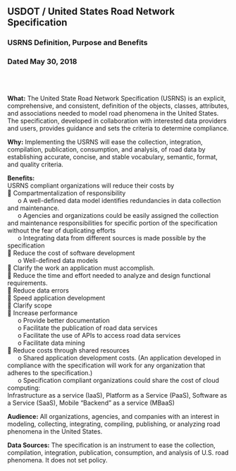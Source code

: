 ## USDOT / United States Road Network Specification  
### USRNS Definition, Purpose and Benefits
### Dated May 30, 2018   
&nbsp; &nbsp;   
&nbsp; &nbsp;   

**What:** The United State Road Network Specification (USRNS) is an explicit, comprehensive, and
consistent, definition of the objects, classes, attributes, and associations needed to model road
phenomena in the United States. The specification, developed in collaboration with interested data
providers and users, provides guidance and sets the criteria to determine compliance.   

**Why:** Implementing the USRNS will ease the collection, integration, compilation, publication,
consumption, and analysis, of road data by establishing accurate, concise, and stable vocabulary,
semantic, format, and quality criteria.   

**Benefits:**  
USRNS compliant organizations will reduce their costs by  
 Compartmentalization of responsibility  
&nbsp; &nbsp; &nbsp; o A well-defined data model identifies redundancies in data collection and maintenance.  
&nbsp; &nbsp; &nbsp; o Agencies and organizations could be easily assigned the collection and maintenance
responsibilities for specific portion of the specification without the fear of duplicating efforts   
&nbsp; &nbsp; &nbsp; o Integrating data from different sources is made possible by the specification  
 Reduce the cost of software development   
&nbsp; &nbsp; &nbsp; o Well-defined data models   
 Clarify the work an application must accomplish.   
 Reduce the time and effort needed to analyze and design functional requirements.   
 Reduce data errors   
 Speed application development   
 Clarify scope  
 Increase performance  
&nbsp; &nbsp; &nbsp; o Provide better documentation  
&nbsp; &nbsp; &nbsp; o Facilitate the publication of road data services  
&nbsp; &nbsp; &nbsp; o Facilitate the use of APIs to access road data services  
&nbsp; &nbsp; &nbsp; o Facilitate data mining  
 Reduce costs through shared resources  
&nbsp; &nbsp; &nbsp; o Shared application development costs. (An application developed in compliance with the
specification will work for any organization that adheres to the specification.)  
&nbsp; &nbsp; &nbsp; o Specification compliant organizations could share the cost of cloud computing:   
Infrastructure as a service (IaaS), Platform as a Service (PaaS), Software as a Service (SaaS),
Mobile “Backend” as a service (MBaaS)   

**Audience:** All organizations, agencies, and companies with an interest in modeling, collecting,
integrating, compiling, publishing, or analyzing road phenomena in the United States.   

**Data Sources:** The specification is an instrument to ease the collection, compilation, integration,
publication, consumption, and analysis of U.S. road phenomena. It does not set policy.  
